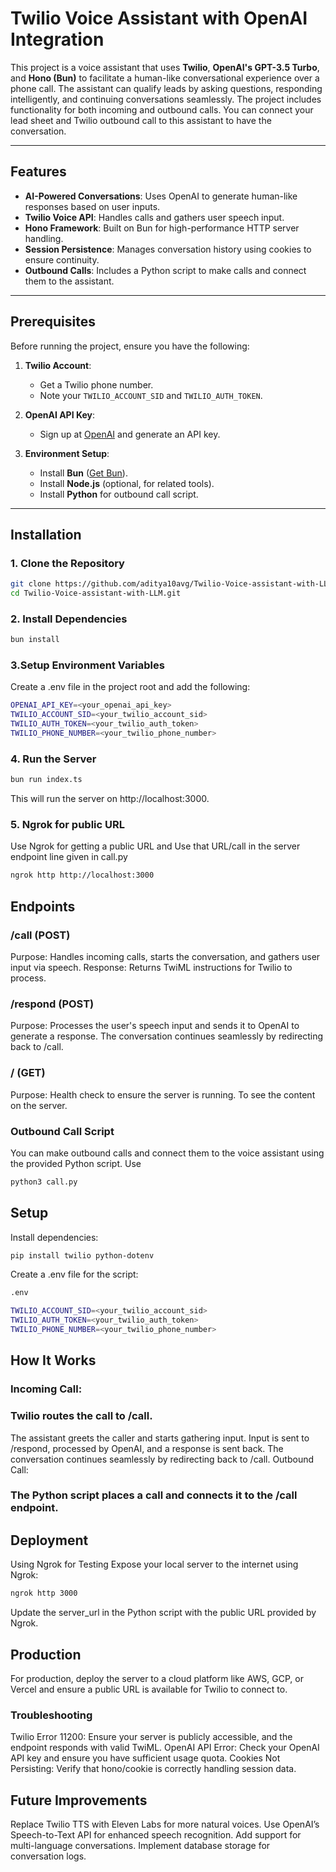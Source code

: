 # Twilio Voice Assistant with OpenAI Integration

This project is a voice assistant that uses **Twilio**, **OpenAI's GPT-3.5 Turbo**, and **Hono (Bun)** to facilitate a human-like conversational experience over a phone call. The assistant can qualify leads by asking questions, responding intelligently, and continuing conversations seamlessly. The project includes functionality for both incoming and outbound calls. You can connect your lead sheet and Twilio outbound call to this assistant to have the conversation. 

---

## Features

- **AI-Powered Conversations**: Uses OpenAI to generate human-like responses based on user inputs.
- **Twilio Voice API**: Handles calls and gathers user speech input.
- **Hono Framework**: Built on Bun for high-performance HTTP server handling.
- **Session Persistence**: Manages conversation history using cookies to ensure continuity.
- **Outbound Calls**: Includes a Python script to make calls and connect them to the assistant.

---

## Prerequisites

Before running the project, ensure you have the following:

1. **Twilio Account**:
   - Get a Twilio phone number.
   - Note your `TWILIO_ACCOUNT_SID` and `TWILIO_AUTH_TOKEN`.

2. **OpenAI API Key**:
   - Sign up at [OpenAI](https://platform.openai.com) and generate an API key.

3. **Environment Setup**:
   - Install **Bun** ([Get Bun](https://bun.sh)).
   - Install **Node.js** (optional, for related tools).
   - Install **Python** for outbound call script.

---

## Installation

### 1. Clone the Repository

```bash
git clone https://github.com/aditya10avg/Twilio-Voice-assistant-with-LLM.git
cd Twilio-Voice-assistant-with-LLM.git
```

### 2. Install Dependencies
```bash
bun install
```

### 3.Setup Environment Variables
Create a .env file in the project root and add the following:
```bash
OPENAI_API_KEY=<your_openai_api_key>
TWILIO_ACCOUNT_SID=<your_twilio_account_sid>
TWILIO_AUTH_TOKEN=<your_twilio_auth_token>
TWILIO_PHONE_NUMBER=<your_twilio_phone_number>
```

### 4. Run the Server
```bash 
bun run index.ts
```

This will run the server on http://localhost:3000.

### 5. Ngrok for public URL
Use Ngrok for getting a public URL and Use that URL/call in the server endpoint line given in call.py
```bash
ngrok http http://localhost:3000
```

## Endpoints
### /call (POST)
Purpose: Handles incoming calls, starts the conversation, and gathers user input via speech.
Response: Returns TwiML instructions for Twilio to process.

### /respond (POST)
Purpose: Processes the user's speech input and sends it to OpenAI to generate a response. The conversation continues seamlessly by redirecting back to /call.

### / (GET)
Purpose: Health check to ensure the server is running. To see the content on the server.

### Outbound Call Script
You can make outbound calls and connect them to the voice assistant using the provided Python script.
Use 
```bash
python3 call.py
```

## Setup
Install dependencies:

```bash
pip install twilio python-dotenv
```
Create a .env file for the script:
``` bash
.env
```
``` bash
TWILIO_ACCOUNT_SID=<your_twilio_account_sid>
TWILIO_AUTH_TOKEN=<your_twilio_auth_token>
TWILIO_PHONE_NUMBER=<your_twilio_phone_number>
```
## How It Works
### Incoming Call:

### Twilio routes the call to /call.
The assistant greets the caller and starts gathering input.
Input is sent to /respond, processed by OpenAI, and a response is sent back.
The conversation continues seamlessly by redirecting back to /call.
Outbound Call:

### The Python script places a call and connects it to the /call endpoint.


## Deployment
Using Ngrok for Testing
Expose your local server to the internet using Ngrok:

```bash
ngrok http 3000
```
Update the server_url in the Python script with the public URL provided by Ngrok.

## Production
For production, deploy the server to a cloud platform like AWS, GCP, or Vercel and ensure a public URL is available for Twilio to connect to.

### Troubleshooting
Twilio Error 11200: Ensure your server is publicly accessible, and the endpoint responds with valid TwiML.
OpenAI API Error: Check your OpenAI API key and ensure you have sufficient usage quota.
Cookies Not Persisting: Verify that hono/cookie is correctly handling session data.

## Future Improvements
Replace Twilio TTS with Eleven Labs for more natural voices.
Use OpenAI’s Speech-to-Text API for enhanced speech recognition.
Add support for multi-language conversations.
Implement database storage for conversation logs.
